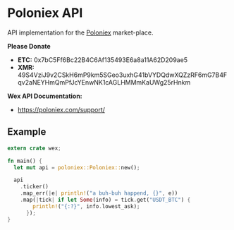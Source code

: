 # Poloniex API

API implementation for the [Poloniex](https://poloniex.com/) market-place.

**Please Donate**

+ **ETC:** 0x7bC5Ff6Bc22B4C6Af135493E6a8a11A62D209ae5
+ **XMR:** 49S4VziJ9v2CSkH6mP9km5SGeo3uxhG41bVYDQdwXQZzRF6mG7B4Fqv2aNEYHmQmPfJcYEnwNK1cAGLHMMmKaUWg25rHnkm

**Wex API Documentation:**
+ https://poloniex.com/support/


## Example

```rust
extern crate wex;

fn main() {
  let mut api = poloniex::Poloniex::new();

  api
    .ticker()
    .map_err(|e| println!("a buh-buh happend, {}", e))
    .map(|tick| if let Some(info) = tick.get("USDT_BTC") {
        println!("{:?}", info.lowest_ask);
      });
}
```
